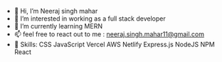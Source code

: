- 👋 Hi, I’m Neeraj singh mahar
- 👀 I’m interested in working as a full stack developer
- 🌱 I’m currently learning MERN
- 📫 feel free to react out to me : neeraj.singh.mahar11@gmail.com
- 🥇 Skills:
CSS JavaScript Vercel AWS Netlify Express.js NodeJS NPM React

<!---
neerajsinghmahar11/neerajsinghmahar11 is a ✨ special ✨ repository because its `README.md` (this file) appears on your GitHub profile.
You can click the Preview link to take a look at your changes.
--->

